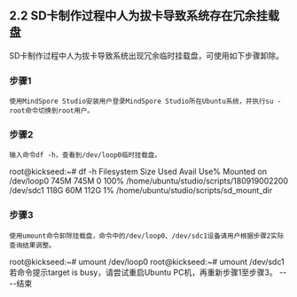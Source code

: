 ## 2.2 SD卡制作过程中人为拔卡导致系统存在冗余挂载盘
SD卡制作过程中人为拔卡导致系统出现冗余临时挂载盘，可使用如下步骤卸除。
### 步骤1 
    使用MindSpore Studio安装用户登录MindSpore Studio所在Ubuntu系统，并执行su - root命令切换到root用户。
### 步骤2
    输入命令df -h，查看到/dev/loop0临时挂载盘。
root@kickseed:~# df -h 
Filesystem       Size     Used      Avail   Use% Mounted on 
/dev/loop0      745M  745M     0        100% /home/ubuntu/studio/scripts/180919002200 
/dev/sdc1        118G   60M       112G  1%    /home/ubuntu/studio/scripts/sd_mount_dir
### 步骤3
    使用umount命令卸除挂载盘，命令中的/dev/loop0、/dev/sdc1设备请用户根据步骤2实际查询结果调整。
root@kickseed:~# umount /dev/loop0 
root@kickseed:~# umount /dev/sdc1
若命令提示target is busy，请尝试重启Ubuntu PC机，再重新步骤1至步骤3。
----结束
